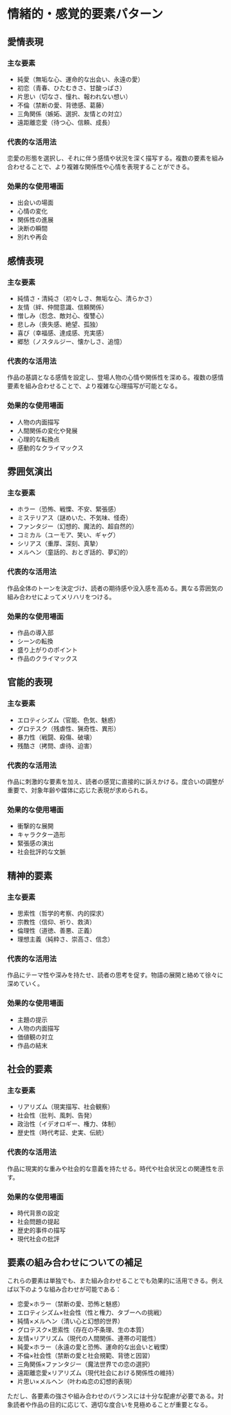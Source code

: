 # 情緒的・感覚的要素パターン

## 愛情表現
### 主な要素
- 純愛（無垢な心、運命的な出会い、永遠の愛）
- 初恋（青春、ひたむきさ、甘酸っぱさ）
- 片思い（切なさ、憧れ、報われない想い）
- 不倫（禁断の愛、背徳感、葛藤）
- 三角関係（嫉妬、選択、友情との対立）
- 遠距離恋愛（待つ心、信頼、成長）

### 代表的な活用法
恋愛の形態を選択し、それに伴う感情や状況を深く描写する。複数の要素を組み合わせることで、より複雑な関係性や心情を表現することができる。

### 効果的な使用場面
- 出会いの場面
- 心情の変化
- 関係性の進展
- 決断の瞬間
- 別れや再会

## 感情表現
### 主な要素
- 純情さ・清純さ（初々しさ、無垢な心、清らかさ）
- 友情（絆、仲間意識、信頼関係）
- 憎しみ（怨念、敵対心、復讐心）
- 悲しみ（喪失感、絶望、孤独）
- 喜び（幸福感、達成感、充実感）
- 郷愁（ノスタルジー、懐かしさ、追憶）

### 代表的な活用法
作品の基調となる感情を設定し、登場人物の心情や関係性を深める。複数の感情要素を組み合わせることで、より複雑な心理描写が可能となる。

### 効果的な使用場面
- 人物の内面描写
- 人間関係の変化や発展
- 心理的な転換点
- 感動的なクライマックス

## 雰囲気演出
### 主な要素
- ホラー（恐怖、戦慄、不安、緊張感）
- ミステリアス（謎めいた、不気味、怪奇）
- ファンタジー（幻想的、魔法的、超自然的）
- コミカル（ユーモア、笑い、ギャグ）
- シリアス（重厚、深刻、真摯）
- メルヘン（童話的、おとぎ話的、夢幻的）

### 代表的な活用法
作品全体のトーンを決定づけ、読者の期待感や没入感を高める。異なる雰囲気の組み合わせによってメリハリをつける。

### 効果的な使用場面
- 作品の導入部
- シーンの転換
- 盛り上がりのポイント
- 作品のクライマックス

## 官能的表現
### 主な要素
- エロティシズム（官能、色気、魅惑）
- グロテスク（残虐性、猟奇性、異形）
- 暴力性（戦闘、殺傷、破壊）
- 残酷さ（拷問、虐待、迫害）

### 代表的な活用法
作品に刺激的な要素を加え、読者の感覚に直接的に訴えかける。度合いの調整が重要で、対象年齢や媒体に応じた表現が求められる。

### 効果的な使用場面
- 衝撃的な展開
- キャラクター造形
- 緊張感の演出
- 社会批評的な文脈

## 精神的要素
### 主な要素
- 思索性（哲学的考察、内的探求）
- 宗教性（信仰、祈り、救済）
- 倫理性（道徳、善悪、正義）
- 理想主義（純粋さ、崇高さ、信念）

### 代表的な活用法
作品にテーマ性や深みを持たせ、読者の思考を促す。物語の展開と絡めて徐々に深めていく。

### 効果的な使用場面
- 主題の提示
- 人物の内面描写
- 価値観の対立
- 作品の結末

## 社会的要素
### 主な要素
- リアリズム（現実描写、社会観察）
- 社会性（批判、風刺、告発）
- 政治性（イデオロギー、権力、体制）
- 歴史性（時代考証、史実、伝統）

### 代表的な活用法
作品に現実的な重みや社会的な意義を持たせる。時代や社会状況との関連性を示す。

### 効果的な使用場面
- 時代背景の設定
- 社会問題の提起
- 歴史的事件の描写
- 現代社会の批評

## 要素の組み合わせについての補足
これらの要素は単独でも、また組み合わせることでも効果的に活用できる。例えば以下のような組み合わせが可能である：

- 恋愛×ホラー（禁断の愛、恐怖と魅惑）
- エロティシズム×社会性（性と権力、タブーへの挑戦）
- 純情×メルヘン（清い心と幻想的世界）
- グロテスク×思索性（存在の不条理、生の本質）
- 友情×リアリズム（現代の人間関係、連帯の可能性）
- 純愛×ホラー（永遠の愛と恐怖、運命的な出会いと戦慄）
- 不倫×社会性（禁断の愛と社会規範、背徳と因習）
- 三角関係×ファンタジー（魔法世界での恋の選択）
- 遠距離恋愛×リアリズム（現代社会における関係性の維持）
- 片思い×メルヘン（叶わぬ恋の幻想的表現）

ただし、各要素の強さや組み合わせのバランスには十分な配慮が必要である。対象読者や作品の目的に応じて、適切な度合いを見極めることが重要となる。